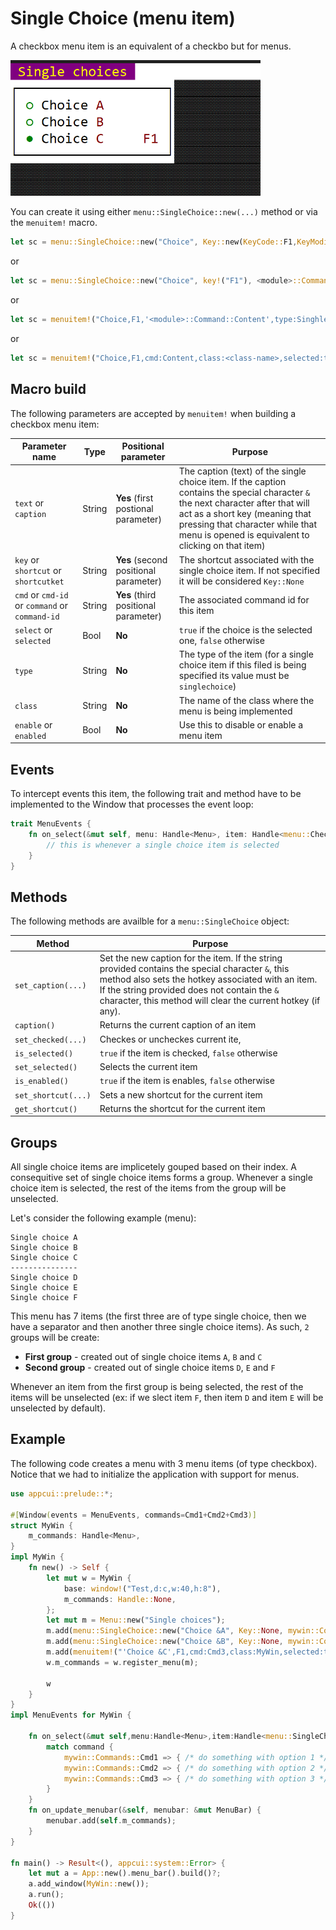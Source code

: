 # Single Choice (menu item)

 A checkbox menu item is an equivalent of a checkbo but for menus. 
 
 <img src="img/singlechoice.png" width=400/>
 
 You can create it using either `menu::SingleChoice::new(...)` method or via the `menuitem!` macro.

 ```rs
 let sc = menu::SingleChoice::new("Choice", Key::new(KeyCode::F1,KeyModifier::None), <module>::Command::Content);
 ```
 or
 ```rs
 let sc = menu::SingleChoice::new("Choice", key!("F1"), <module>::Command::Content);
 ```
 or
 ```rs
 let sc = menuitem!("Choice,F1,'<module>::Command::Content',type:SinghleChoice");
 ```
 or
 ```rs
 let sc = menuitem!("Choice,F1,cmd:Content,class:<class-name>,selected:true");
 ```

## Macro build

The following parameters are accepted by `menuitem!` when building a checkbox menu item:

| Parameter name                                 | Type   | Positional parameter                  | Purpose                                                                                                                                                                                                                                                       |
| ---------------------------------------------- | ------ | ------------------------------------- | ------------------------------------------------------------------------------------------------------------------------------------------------------------------------------------------------------------------------------------------------------------- |
| `text` or `caption`                            | String | **Yes** (first postional parameter)   | The caption (text) of the single choice item. If the caption contains the special character `&` the next character after that will act as a short key (meaning that pressing that character while that menu is opened is equivalent to clicking on that item) |
| `key` or `shortcut` or `shortcutket`           | String | **Yes** (second positional parameter) | The shortcut associated with the single choice item. If not specified it will be considered `Key::None`                                                                                                                                                       |
| `cmd` or `cmd-id` or `command` or `command-id` | String | **Yes** (third positional parameter)  | The associated command id for this item                                                                                                                                                                                                                       |
| `select` or `selected`                         | Bool   | **No**                                | `true` if the choice is the selected one, `false` otherwise                                                                                                                                                                                                   |
| `type`                                         | String | **No**                                | The type of the item (for a single choice item if this filed is being specified its value must be `singlechoice`)                                                                                                                                             |
| `class`                                        | String | **No**                                | The name of the class where the menu is being implemented                                                                                                                                                                                                     |
| `enable` or `enabled`                          | Bool   | **No**                                | Use this to disable or enable a menu item                                                                                                                                                                                                                     |

## Events
To intercept events this item, the following trait and method have to be implemented to the Window that processes the event loop:
```rs
trait MenuEvents {
    fn on_select(&mut self, menu: Handle<Menu>, item: Handle<menu::CheckBox>, command: <module>::Commands) {
        // this is whenever a single choice item is selected
    }
}
```

## Methods

The following methods are availble for a `menu::SingleChoice` object:

| Method              | Purpose                                                                                                                                                                                                                                                               |
| ------------------- | --------------------------------------------------------------------------------------------------------------------------------------------------------------------------------------------------------------------------------------------------------------------- |
| `set_caption(...)`  | Set the new caption for the item. If the string provided contains the special character `&`, this method also sets the hotkey associated with an item. If the string provided does not contain the `&` character, this method will clear the current hotkey (if any). |
| `caption()`         | Returns the current caption of an item                                                                                                                                                                                                                                |
| `set_checked(...)`  | Checkes or uncheckes current ite,                                                                                                                                                                                                                                     |
| `is_selected()`     | `true` if the item is checked, `false` otherwise                                                                                                                                                                                                                      |
| `set_selected()`    | Selects the current item                                                                                                                                                                                                                                              |
| `is_enabled()`      | `true` if the item is enables, `false` otherwise                                                                                                                                                                                                                      |
| `set_shortcut(...)` | Sets a new shortcut for the current item                                                                                                                                                                                                                              |
| `get_shortcut()`    | Returns the shortcut for the current item                                                                                                                                                                                                                             |

## Groups

All single choice items are implicetely gouped based on their index. A consequitive set of single choice items forms a group. Whenever a single choice item is selected, the rest of the items from the group will be unselected.

Let's consider the following example (menu):
```
Single choice A
Single choice B
Single choice C
---------------
Single choice D
Single choice E
Single choice F
```

This menu has 7 items (the first three are of type single choice, then we have a separator and then another three single choice items). As such, `2` groups will be create:
- **First group** - created out of single choice items `A`, `B` and `C`
- **Second group** - created out of single choice items `D`, `E` and `F`

Whenever an item from the first group is being selected, the rest of the items will be unselected (ex: if we slect item `F`, then item `D` and item `E` will be unselected by default).

## Example

The following code creates a menu with 3 menu items (of type checkbox). Notice that we had to initialize the application with support for menus.

```rs
use appcui::prelude::*;

#[Window(events = MenuEvents, commands=Cmd1+Cmd2+Cmd3)]
struct MyWin {
    m_commands: Handle<Menu>,
}
impl MyWin {
    fn new() -> Self {
        let mut w = MyWin {
            base: window!("Test,d:c,w:40,h:8"),
            m_commands: Handle::None,
        };
        let mut m = Menu::new("Single choices");
        m.add(menu::SingleChoice::new("Choice &A", Key::None, mywin::Commands::Cmd1,false));
        m.add(menu::SingleChoice::new("Choice &B", Key::None, mywin::Commands::Cmd2,false));
        m.add(menuitem!("'Choice &C',F1,cmd:Cmd3,class:MyWin,selected:true"));
        w.m_commands = w.register_menu(m);

        w
    }
}
impl MenuEvents for MyWin {

    fn on_select(&mut self,menu:Handle<Menu>,item:Handle<menu::SingleChoice>,command:mywin::Commands) {
        match command {
            mywin::Commands::Cmd1 => { /* do something with option 1 */ },
            mywin::Commands::Cmd2 => { /* do something with option 2 */ },
            mywin::Commands::Cmd3 => { /* do something with option 3 */ },
        }
    }
    fn on_update_menubar(&self, menubar: &mut MenuBar) {
        menubar.add(self.m_commands);
    }
}

fn main() -> Result<(), appcui::system::Error> {
    let mut a = App::new().menu_bar().build()?;
    a.add_window(MyWin::new());
    a.run();
    Ok(())
}
```